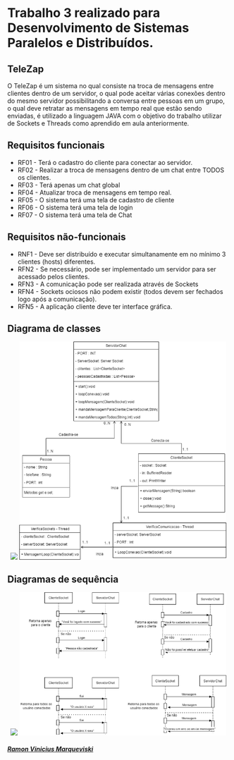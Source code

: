 # Trabalho 3 realizado para Desenvolvimento de Sistemas Paralelos e Distribuídos.
 ## TeleZap
 
O TeleZap é um sistema no qual consiste na troca de mensagens entre clientes dentro de um servidor, o qual pode aceitar várias conexões dentro do mesmo servidor possibilitando a conversa entre pessoas em um grupo, o qual deve retratar as mensagens em tempo real que estão sendo enviadas, é utilizado a linguagem JAVA com o objetivo do trabalho utilizar de Sockets e Threads como aprendido em aula anteriormente.
 
 ## Requisitos funcionais
 
 * RF01 - Terá o cadastro do cliente para conectar ao servidor.
 * RF02 - Realizar a troca de mensagens dentro de um chat entre TODOS os clientes.
 * RF03 - Terá apenas um chat global
 * RF04 - Atualizar troca de mensagens em tempo real.
 * RF05 - O sistema terá uma tela de cadastro de cliente
 * RF06 - O sistema terá uma tela de login
 * RF07 - O sistema terá uma tela de Chat
 
  ## Requisitos não-funcionais
  * RNF1 - Deve ser distribuído e executar simultanamente em no mínimo 3 clientes (hosts) diferentes.
  * RFN2 - Se necessário, pode ser implementado um servidor para ser acessado pelos clientes.
  * RFN3 - A comunicação pode ser realizada através de Sockets
  * RFN4 - Sockets ociosos não podem existir (todos devem ser fechados logo após a comunicação).
  * RFN5 -  A aplicação cliente deve ter interface gráfica.

 ## Diagrama de classes
 <p align = "center">
 <img width ="470" src = "src/main/Assets/DiagramasDeClasse.drawio.png">
 <img width ="470" src = "src/main/java/Assets/DiagramasDeClasse.drawio.png">
 </p>
 
 ## Diagramas de sequência
  <p align = "center">
 <img width ="470" src = "src/main/Assets/DiagramasDeSequencia.drawio.png">
 <img width ="470" src = "src/main/java/Assets/DiagramasDeSequencia.drawio.png">
 </p>

 
 
 ##### <a href="https://www.linkedin.com/in/ramon-vinicius-marqueviski-a4ba801a1/">Ramon Vinicius Marqueviski</a>
 
